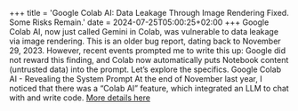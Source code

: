 +++
title = 'Google Colab AI: Data Leakage Through Image Rendering Fixed. Some Risks Remain.'
date = 2024-07-25T05:00:25+02:00
+++
Google Colab AI, now just called Gemini in Colab, was vulnerable to data leakage via image rendering. This is an older bug report, dating back to November 29, 2023. However, recent events prompted me to write this up: Google did not reward this finding, and Colab now automatically puts Notebook content (untrusted data) into the prompt. Let’s explore the specifics. Google Colab AI - Revealing the System Prompt At the end of November last year, I noticed that there was a “Colab AI” feature, which integrated an LLM to chat with and write code.
[More details here](https://embracethered.com/blog/posts/2024/google-colab-image-render-exfil/)

